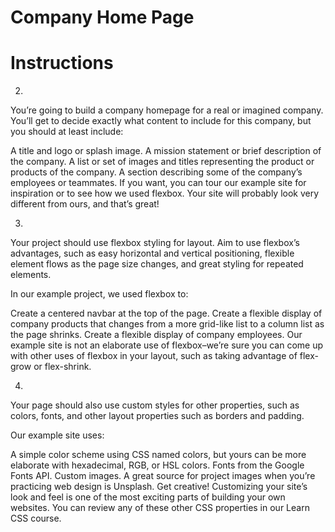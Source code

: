 # Company Home Page


# Instructions
2.
You’re going to build a company homepage for a real or imagined company. You’ll get to decide exactly what content to include for this company, but you should at least include:

A title and logo or splash image.
A mission statement or brief description of the company.
A list or set of images and titles representing the product or products of the company.
A section describing some of the company’s employees or teammates.
If you want, you can tour our example site for inspiration or to see how we used flexbox. Your site will probably look very different from ours, and that’s great!

3.
Your project should use flexbox styling for layout. Aim to use flexbox’s advantages, such as easy horizontal and vertical positioning, flexible element flows as the page size changes, and great styling for repeated elements.

In our example project, we used flexbox to:

Create a centered navbar at the top of the page.
Create a flexible display of company products that changes from a more grid-like list to a column list as the page shrinks.
Create a flexible display of company employees.
Our example site is not an elaborate use of flexbox–we’re sure you can come up with other uses of flexbox in your layout, such as taking advantage of flex-grow or flex-shrink.

4.
Your page should also use custom styles for other properties, such as colors, fonts, and other layout properties such as borders and padding.

Our example site uses:

A simple color scheme using CSS named colors, but yours can be more elaborate with hexadecimal, RGB, or HSL colors.
Fonts from the Google Fonts API.
Custom images. A great source for project images when you’re practicing web design is Unsplash.
Get creative! Customizing your site’s look and feel is one of the most exciting parts of building your own websites. You can review any of these other CSS properties in our Learn CSS course.